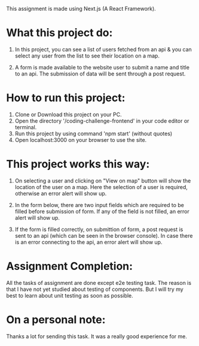 This assignment is made using Next.js (A React Framework).

# What this project do:

1. In this project, you can see a list of users fetched from an api & you can select any user from the list to see their location on a map.

2. A form is made available to the website user to submit a name and title to an api. The submission of data will be sent through a post request.

# How to run this project:

1. Clone or Download this project on your PC.
2. Open the directory '/coding-challenge-frontend' in your code editor or terminal.
3. Run this project by using command 'npm start' (without quotes)
4. Open localhost:3000 on your browser to use the site.

# This project works this way:

1. On selecting a user and clicking on "View on map" button will show the location of the user on a map. Here the selection of a user is required, otherwise an error alert will show up.

2. In the form below, there are two input fields which are required to be filled before submission of form. If any of the field is not filled, an error alert will show up.

3. If the form is filled correctly, on submittion of form, a post request is sent to an api (which can be seen in the browser console). In case there is an error connecting to the api, an error alert will show up.

# Assignment Completion:

All the tasks of assignment are done except e2e testing task.
The reason is that I have not yet studied about testing of components. But I will try my best to learn about unit testing as soon as possible.

# On a personal note:

Thanks a lot for sending this task. It was a really good experience for me.

